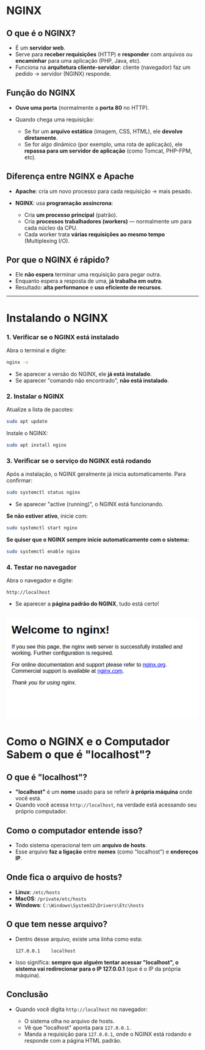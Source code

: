 # NGINX 

## O que é o NGINX?

* É um **servidor web**.
* Serve para **receber requisições** (HTTP) e **responder** com arquivos ou **encaminhar** para uma aplicação (PHP, Java, etc).
* Funciona na **arquitetura cliente-servidor**: cliente (navegador) faz um pedido → servidor (NGINX) responde.

## Função do NGINX

* **Ouve uma porta** (normalmente a **porta 80** no HTTP).
* Quando chega uma requisição:

  * Se for um **arquivo estático** (imagem, CSS, HTML), ele **devolve diretamente**.
  * Se for algo dinâmico (por exemplo, uma rota de aplicação), ele **repassa para um servidor de aplicação** (como Tomcat, PHP-FPM, etc).

## Diferença entre NGINX e Apache

* **Apache**: cria um novo processo para cada requisição → mais pesado.
* **NGINX**: usa **programação assíncrona**:

  * Cria **um processo principal** (patrão).
  * Cria **processos trabalhadores (workers)** — normalmente um para cada núcleo da CPU.
  * Cada worker trata **várias requisições ao mesmo tempo** (Multiplexing I/O).

## Por que o NGINX é rápido?

* Ele **não espera** terminar uma requisição para pegar outra.
* Enquanto espera a resposta de uma, **já trabalha em outra**.
* Resultado: **alta performance** e **uso eficiente de recursos**.

---

# Instalando o NGINX 

### 1. Verificar se o NGINX está instalado

Abra o terminal e digite:

```bash
nginx -v
```

* Se aparecer a versão do NGINX, ele **já está instalado**.
* Se aparecer "comando não encontrado", **não está instalado**.

### 2. Instalar o NGINX

Atualize a lista de pacotes:

```bash
sudo apt update
```

Instale o NGINX:

```bash
sudo apt install nginx
```

### 3. Verificar se o serviço do NGINX está rodando

Após a instalação, o NGINX geralmente já inicia automaticamente. Para confirmar:

```bash
sudo systemctl status nginx
```

* Se aparecer "active (running)", o NGINX está funcionando.

**Se não estiver ativo**, inicie com:

```bash
sudo systemctl start nginx
```

**Se quiser que o NGINX sempre inicie automaticamente com o sistema:**

```bash
sudo systemctl enable nginx
```

### 4. Testar no navegador

Abra o navegador e digite:

```
http://localhost
```

* Se aparecer a **página padrão do NGINX**, tudo está certo!

![alt text](images/image.png)
---

# Como o NGINX e o Computador Sabem o que é "localhost"?

## O que é "localhost"?

* **"localhost"** é um **nome** usado para se referir **à própria máquina** onde você está.
* Quando você acessa `http://localhost`, na verdade está acessando seu próprio computador.

## Como o computador entende isso?

* Todo sistema operacional tem um **arquivo de hosts**.
* Esse arquivo **faz a ligação** entre **nomes** (como "localhost") e **endereços IP**.

## Onde fica o arquivo de hosts?

* **Linux**: `/etc/hosts`
* **MacOS**: `/private/etc/hosts`
* **Windows**: `C:\Windows\System32\Drivers\Etc\hosts`

## O que tem nesse arquivo?

* Dentro desse arquivo, existe uma linha como esta:

  ```
  127.0.0.1    localhost
  ```

* Isso significa: **sempre que alguém tentar acessar "localhost", o sistema vai redirecionar para o IP 127.0.0.1** (que é o IP da própria máquina).

## Conclusão

* Quando você digita `http://localhost` no navegador:

  * O sistema olha no arquivo de hosts.
  * Vê que "localhost" aponta para `127.0.0.1`.
  * Manda a requisição para `127.0.0.1`, onde o NGINX está rodando e responde com a página HTML padrão.



